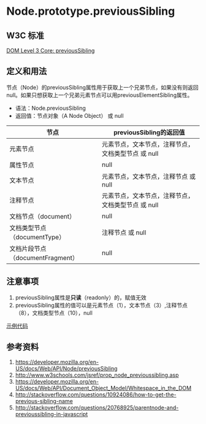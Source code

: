 # Node.prototype.previousSibling

## W3C 标准
[DOM Level 3 Core: previousSibling](https://www.w3.org/TR/DOM-Level-3-Core/core.html#ID-640FB3C8)

## 定义和用法
节点（Node）的previousSibling属性用于获取上一个兄弟节点，如果没有则返回null。如果只想获取上一个兄弟元素节点可以用previousElementSibling属性。

- 语法：Node.previousSibling
- 返回值：节点对象（A Node Object） 或 null

节点 | previousSibling的返回值
--- | ---
元素节点 | 元素节点，文本节点，注释节点，文档类型节点 或 null
属性节点 | null
文本节点 | 元素节点，文本节点，注释节点 或 null
注释节点 | 元素节点，文本节点，注释节点，文档类型节点 或 null
文档节点（document） | null
文档类型节点（documentType） | 注释节点 或 null
文档片段节点（documentFragment） | null

## 注意事项
1. previousSibling属性是**只读**（readonly）的，赋值无效
2. previousSibling属性的值可以是元素节点（1），文本节点（3）,注释节点（8），文档类型节点（10），null

[示例代码](./previousSibling.html)

## 参考资料
1. https://developer.mozilla.org/en-US/docs/Web/API/Node/previousSibling
2. http://www.w3schools.com/jsref/prop_node_previoussibling.asp
3. https://developer.mozilla.org/en-US/docs/Web/API/Document_Object_Model/Whitespace_in_the_DOM
4. http://stackoverflow.com/questions/10924086/how-to-get-the-previous-sibling-name
5. http://stackoverflow.com/questions/20768925/parentnode-and-previoussibling-in-javascript
